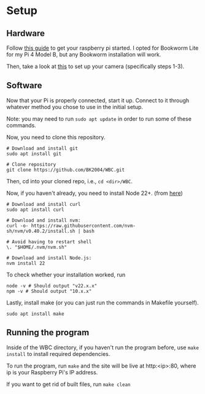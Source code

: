 # Setup
## Hardware
Follow [this guide](https://www.raspberrypi.com/documentation/computers/getting-started.html) to get your raspberry pi started. I opted for Bookworm Lite for my Pi 4 Model B, but any Bookworm installation will work.

Then, take a look at [this](https://projects.raspberrypi.org/en/projects/getting-started-with-picamera/0) to set up your camera (specifically steps 1-3).

## Software
Now that your Pi is properly connected, start it up. Connect to it through whatever method you chose to use in the initial setup.

Note: you may need to run ```sudo apt update``` in order to run some of these commands.

Now, you need to clone this repository.

```
# Download and install git
sudo apt install git

# Clone repository
git clone https://github.com/BK2004/WBC.git
```

Then, cd into your cloned repo, i.e., ```cd <dir>/WBC```.

Now, if you haven't already, you need to install Node 22+. (from [here](https://nodejs.org/en/download))
```
# Download and install curl
sudo apt install curl

# Download and install nvm:
curl -o- https://raw.githubusercontent.com/nvm-sh/nvm/v0.40.2/install.sh | bash

# Avoid having to restart shell
\. "$HOME/.nvm/nvm.sh"

# Download and install Node.js:
nvm install 22
```

To check whether your installation worked, run
```
node -v # Should output "v22.x.x"
npm -v # Should output "10.x.x"
```

Lastly, install make (or you can just run the commands in Makefile yourself).
```
sudo apt install make
```

## Running the program
Inside of the WBC directory, if you haven't run the program before, use
```make install```
to install required dependencies.

To run the program, run
```make``` and the site will be live at http:&lt;ip&gt;:80, where ip is your Raspberry Pi's IP address.

If you want to get rid of built files, run
```make clean```